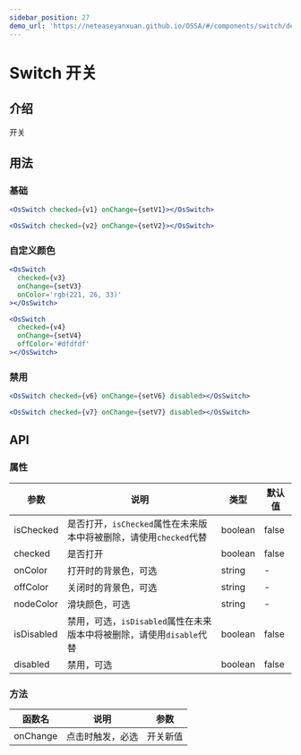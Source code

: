 ```yaml
---
sidebar_position: 27
demo_url: 'https://neteaseyanxuan.github.io/OSSA/#/components/switch/demo/index'
---
```


# Switch 开关

## 介绍
开关

## 用法
### 基础
```jsx
<OsSwitch checked={v1} onChange={setV1}></OsSwitch>

<OsSwitch checked={v2} onChange={setV2}></OsSwitch>
```
### 自定义颜色
```jsx
<OsSwitch
  checked={v3}
  onChange={setV3}
  onColor='rgb(221, 26, 33)'
></OsSwitch>

<OsSwitch
  checked={v4}
  onChange={setV4}
  offColor='#dfdfdf'
></OsSwitch>
```
### 禁用
```jsx
<OsSwitch checked={v6} onChange={setV6} disabled></OsSwitch>

<OsSwitch checked={v7} onChange={setV7} disabled></OsSwitch>
```



## API
### 属性
|参数|说明|类型|默认值|
|------|------|------|------|
|isChecked|是否打开，`isChecked`属性在未来版本中将被删除，请使用`checked`代替|boolean|false|
|checked|是否打开|boolean|false|
|onColor|打开时的背景色，可选|string|-|
|offColor|关闭时的背景色，可选|string|-|
|nodeColor|滑块颜色，可选|string|-|
|isDisabled|禁用，可选，`isDisabled`属性在未来版本中将被删除，请使用`disable`代替|boolean|false|
|disabled|禁用，可选|boolean|false|


### 方法
|函数名|说明|参数|
|------|------|------|
|onChange|点击时触发，必选|开关新值|

